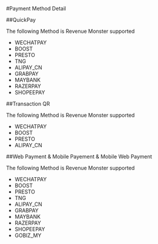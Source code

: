 #Payment Method Detail

##QuickPay

The following Method is Revenue Monster supported

- WECHATPAY
- BOOST
- PRESTO
- TNG
- ALIPAY_CN
- GRABPAY
- MAYBANK
- RAZERPAY
- SHOPEEPAY

##Transaction QR

The following Method is Revenue Monster supported

- WECHATPAY
- BOOST
- PRESTO
- ALIPAY_CN

##Web Payment & Mobile Payement & Mobile Web Payment

The following Method is Revenue Monster supported

- WECHATPAY
- BOOST
- PRESTO
- TNG
- ALIPAY_CN
- GRABPAY
- MAYBANK
- RAZERPAY
- SHOPEEPAY
- GOBIZ_MY
